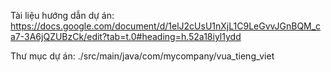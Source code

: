 Tài liệu hướng dẫn dự án: 
https://docs.google.com/document/d/1elJ2cUsU1nXjL1C9LeGvvJGnBQM_ca7-3A6jQZUBzCk/edit?tab=t.0#heading=h.52a18iyl1ydd

Thư mục dự án: ./src/main/java/com/mycompany/vua_tieng_viet

